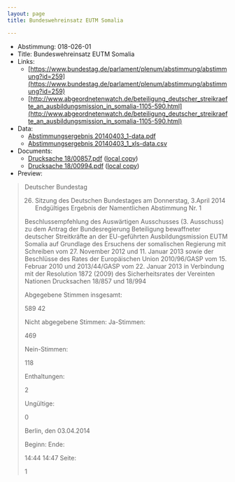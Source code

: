 ```yaml
---
layout: page
title: Bundeswehreinsatz EUTM Somalia

---
```


* Abstimmung: 018-026-01
* Title: Bundeswehreinsatz EUTM Somalia
* Links: 
    * [https://www.bundestag.de/parlament/plenum/abstimmung/abstimmung?id=259](https://www.bundestag.de/parlament/plenum/abstimmung/abstimmung?id=259)
    * [http://www.abgeordnetenwatch.de/beteiligung_deutscher_streikraefte_an_ausbildungsmission_in_somalia-1105-590.html](http://www.abgeordnetenwatch.de/beteiligung_deutscher_streikraefte_an_ausbildungsmission_in_somalia-1105-590.html)
* Data: 
    * [Abstimmungsergebnis 20140403_1-data.pdf](/res/abstimmungsliste/20140403_1-data.pdf)
    * [Abstimmungsergebnis 20140403_1_xls-data.csv](/res/abstimmungsliste/analyses/20140403_1_xls-data.csv)
* Documents: 
    * [Drucksache 18/00857.pdf](http://dip21.bundestag.de/dip21/btd/18/008/1800857.pdf) ([local copy](/res/abstimmungsdaten/018-026-01/1800857.pdf))
    * [Drucksache 18/00994.pdf](http://dip21.bundestag.de/dip21/btd/18/009/1800994.pdf) ([local copy](/res/abstimmungsdaten/018-026-01/1800994.pdf))
* Preview: 
> Deutscher Bundestag
> 
> 26. Sitzung des Deutschen Bundestages
> am Donnerstag, 3.April 2014
> Endgültiges Ergebnis der Namentlichen Abstimmung Nr. 1
> 
> Beschlussempfehlung des Auswärtigen Ausschusses (3. Ausschuss) zu dem Antrag der
> Bundesregierung
> Beteiligung bewaffneter deutscher Streitkräfte an der EU-geführten Ausbildungsmission
> EUTM Somalia auf Grundlage des Ersuchens der somalischen Regierung mit Schreiben
> vom 27. November 2012 und 11. Januar 2013 sowie der Beschlüsse des Rates der
> Europäischen Union 2010/96/GASP vom 15. Februar 2010 und 2013/44/GASP vom 22.
> Januar 2013 in Verbindung mit der Resolution 1872 (2009) des Sicherheitsrates der
> Vereinten Nationen
> Drucksachen 18/857 und 18/994
> 
> Abgegebene Stimmen insgesamt:
> 
> 589
> 42
> 
> Nicht abgegebene Stimmen:
> Ja-Stimmen:
> 
> 469
> 
> Nein-Stimmen:
> 
> 118
> 
> Enthaltungen:
> 
> 2
> 
> Ungültige:
> 
> 0
> 
> Berlin, den 03.04.2014
> 
> Beginn:
> Ende:
> 
> 14:44
> 14:47
> Seite:
> 
> 1
> 
> 
